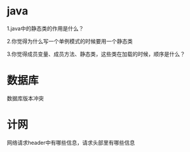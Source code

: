 # java

1.java中的静态类的作用是什么？

2.你觉得为什么写一个单例模式的时候要用一个静态类

3.你觉得成员变量、成员方法、静态类，这些类在加载的时候，顺序是什么？

# 数据库

数据库版本冲突

# 计网

网络请求header中有哪些信息，请求头部里有哪些信息
